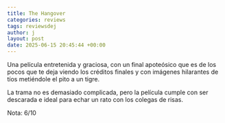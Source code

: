 ```yaml
---
title: The Hangover
categories: reviews
tags: reviewsdej
author: j
layout: post
date: 2025-06-15 20:45:44 +00:00
---
```


Una película entretenida y graciosa, con un final apoteósico que es de los pocos que te deja viendo los créditos finales y con imágenes hilarantes de tíos metiéndole el pito a un tigre.

La trama no es demasiado complicada, pero la película cumple con ser descarada e ideal para echar un rato con los colegas de risas.

Nota: 6/10
